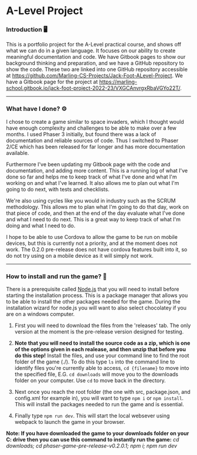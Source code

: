# A-Level Project
### Introduction 🖥
This is a portfolio project for the A-Level practical course, and shows off what we can do in a given language. It focuses on our ability to create meaningful documentation and code. We have Gitbook pages to show our background thinking and preparation, and we have a GitHub repository to show the code. These two are linked into one GitHub repository accessible at https://github.com/Marling-CS-Projects/Jack-Foot-ALevel-Project. We have a Gitbook page for the project at https://marling-school.gitbook.io/jack-foot-project-2022-23/VXGCAnvrgxRbaVGYo22T/.

---
### What have I done? ⚙
I chose to create a game similar to space invaders, which I thought would have enough complexity and challenges to be able to make over a few months. I used Phaser 3 initially, but found there was a lack of documentation and reliable sources of code. Thus I switched to Phaser 2/CE which has been released for far longer and has more documentation available.

Furthermore I've been updating my Gitbook page with the code and documentation, and adding more content. This is a running log of what I've done so far and helps me to keep track of what I've done and what I'm working on and what I've learned. It also allows me to plan out what I'm going to do next, with tests and checklists.

We're also using cycles like you would in industry such as the SCRUM methodology. This allows me to plan what I'm going to do that day, work on that piece of code, and then at the end of the day evaluate what I've done and what I need to do next. This is a great way to keep track of what I'm doing and what I need to do.

I hope to be able to use Cordova to allow the game to be run on mobile devices, but this is currently not a priority, and at the moment does not work. The 0.2.0 pre-release does not have cordova features built into it, so do not try using on a mobile device as it will simply not work.

---
### How to install and run the game? 💾
There is a prerequisite called [Node.js](https://nodejs.org/en/download) that you will need to install before starting the installation process. This is a package manager that allows you to be able to install the other packages needed for the game. During the installation wizard for node.js you will want to also select chocolatey if you are on a windows computer. 

1. First you will need to download the files from the 'releases' tab. The only version at the moment is the pre-release version designed for testing.

2. **Note that you will need to install the source code as a zip, which is one of the options given in each realease, and then unzip that before you do this step!** Install the files, and use your command line to find the root folder of the game (./). To do this type ``ls`` into the command line to identify files you're currently able to access, ``cd {filename}`` to move into the specified file, E.G. ``cd downloads`` will move you to the downloads folder on your computer. Use ``cd`` to move back in the directory. 

3. Next once you reach the root folder (the one with src, package.json, and config.xml for example in), you will want to type ``npm i`` or ``npm install``. This will install the packages needed to run the game and is essential.

4. Finally type ``npm run dev``. This will start the local websever using webpack to launch the game in your browser.

**Note: If you have downloaded the game to your downloads folder on your C: drive then you can use this command to instantly run the game:** *cd downloads; cd phaser-game-pre-release-v0.2.0.1; npm i; npm run dev*
